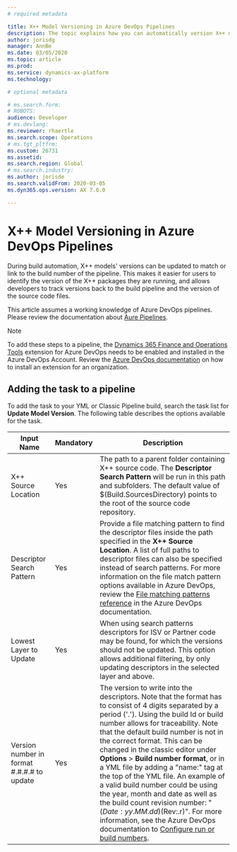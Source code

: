 ```yaml
---
# required metadata

title: X++ Model Versioning in Azure DevOps Pipelines
description: The topic explains how you can automatically version X++ models when running build automation in Azure DevOps
author: jorisdg
manager: AnnBe
ms.date: 03/05/2020
ms.topic: article
ms.prod: 
ms.service: dynamics-ax-platform
ms.technology: 

# optional metadata

# ms.search.form: 
# ROBOTS: 
audience: Developer
# ms.devlang: 
ms.reviewer: rhaertle
ms.search.scope: Operations
# ms.tgt_pltfrm: 
ms.custom: 26731
ms.assetid:
ms.search.region: Global
# ms.search.industry: 
ms.author: jorisde
ms.search.validFrom: 2020-03-05
ms.dyn365.ops.version: AX 7.0.0

---
```


# X++ Model Versioning in Azure DevOps Pipelines

During build automation, X++ models' versions can be updated to match or link to the build number of the pipeline. This makes it easier for users to identify the version of the X++ packages they are running, and allows developers to track versions back to the build pipeline and the version of the source code files.

This article assumes a working knowledge of Azure DevOps pipelines. Please review the documentation about [Aure Pipelines](https://docs.microsoft.com/azure/devops/pipelines/get-started/pipelines-get-started?view=azure-devops).

> [!NOTE]
> To add these steps to a pipeline, the [Dynamics 365 Finance and Operations Tools](https://marketplace.visualstudio.com/items?itemName=Dyn365FinOps.dynamics365-finops-tools) extension for Azure DevOps needs to be enabled and installed in the Azure DevOps Account. Review the [Azure DevOps documentation](https://docs.microsoft.com/azure/devops/marketplace/install-extension?view=azure-devops&tabs=browser) on how to install an extension for an organization.

## Adding the task to a pipeline

To add the task to your YML or Classic Pipeline build, search the task list for **Update Model Version**. The following table describes the options available for the task.

| Input Name | Mandatory | Description |
| --- | --- | --- |
| X++ Source Location | Yes | The path to a parent folder containing X++ source code. The **Descriptor Search Pattern** will be run in this path and subfolders. The default value of $(Build.SourcesDirectory) points to the root of the source code repository. |
| Descriptor Search Pattern | Yes | Provide a file matching pattern to find the descriptor files inside the path specified in the **X++ Source Location**. A list of full paths to descriptor files can also be specified instead of search patterns. For more information on the file match pattern options available in Azure DevOps, review the [File matching patterns reference](https://docs.microsoft.com/azure/devops/pipelines/tasks/file-matching-patterns?view=azure-devops) in the Azure DevOps documentation. |
| Lowest Layer to Update | Yes | When using search patterns descriptors for ISV or Partner code may be found, for which the versions should not be updated. This option allows additional filtering, by only updating descriptors in the selected layer and above. |
| Version number in format #.#.#.# to update | Yes | The version to write into the descriptors. Note that the format has to consist of 4 digits separated by a period ('.'). Using the build Id or build number allows for traceability. Note that the default build number is not in the correct format. This can be changed in the classic editor under **Options** > **Build number format**, or in a YML file by adding a "name:" tag at the top of the YML file. An example of a valid build number could be using the year, month and date as well as the build count revision number: "$(Date:yy.MM.dd)$(Rev:.r)". For more information, see the Azure DevOps documentation to [Configure run or build numbers](https://docs.microsoft.com/azure/devops/pipelines/process/run-number?view=azure-devops&tabs=classic).  |

